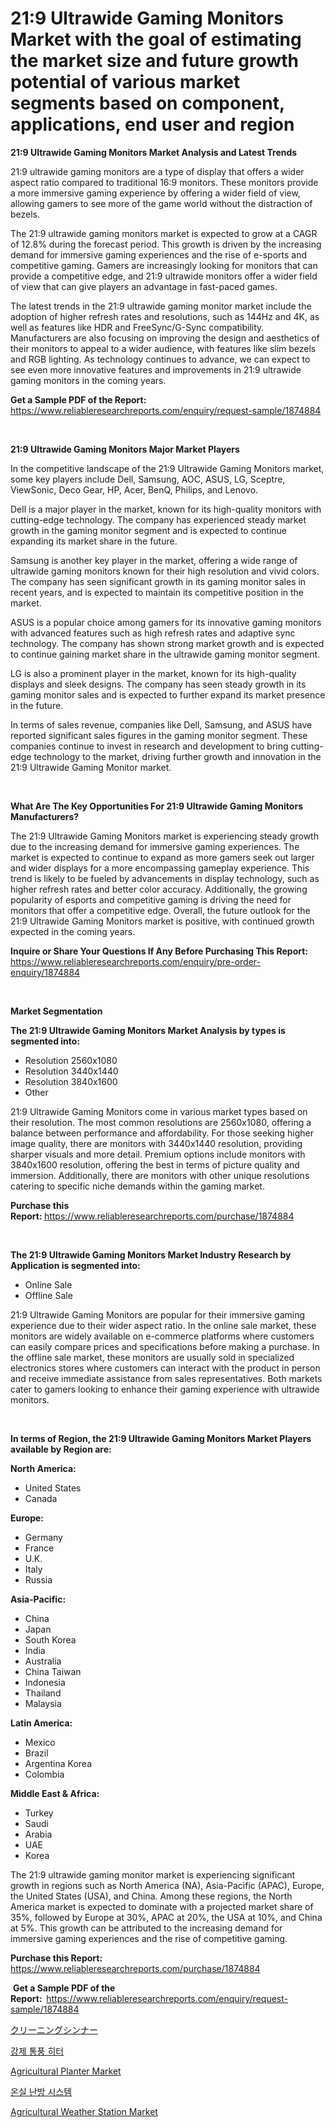 <p><h1>21:9 Ultrawide Gaming Monitors Market with the goal of estimating the market size and future growth potential of various market segments based on component, applications, end user and region</h1></p><p><strong>21:9 Ultrawide Gaming Monitors Market Analysis and Latest Trends</strong></p>
<p><p>21:9 ultrawide gaming monitors are a type of display that offers a wider aspect ratio compared to traditional 16:9 monitors. These monitors provide a more immersive gaming experience by offering a wider field of view, allowing gamers to see more of the game world without the distraction of bezels.</p><p>The 21:9 ultrawide gaming monitors market is expected to grow at a CAGR of 12.8% during the forecast period. This growth is driven by the increasing demand for immersive gaming experiences and the rise of e-sports and competitive gaming. Gamers are increasingly looking for monitors that can provide a competitive edge, and 21:9 ultrawide monitors offer a wider field of view that can give players an advantage in fast-paced games.</p><p>The latest trends in the 21:9 ultrawide gaming monitor market include the adoption of higher refresh rates and resolutions, such as 144Hz and 4K, as well as features like HDR and FreeSync/G-Sync compatibility. Manufacturers are also focusing on improving the design and aesthetics of their monitors to appeal to a wider audience, with features like slim bezels and RGB lighting. As technology continues to advance, we can expect to see even more innovative features and improvements in 21:9 ultrawide gaming monitors in the coming years.</p></p>
<p><strong>Get a Sample PDF of the Report:&nbsp;</strong> <a href="https://www.reliableresearchreports.com/enquiry/request-sample/1874884">https://www.reliableresearchreports.com/enquiry/request-sample/1874884</a></p>
<p>&nbsp;</p>
<p><strong>21:9 Ultrawide Gaming Monitors Major Market Players</strong></p>
<p><p>In the competitive landscape of the 21:9 Ultrawide Gaming Monitors market, some key players include Dell, Samsung, AOC, ASUS, LG, Sceptre, ViewSonic, Deco Gear, HP, Acer, BenQ, Philips, and Lenovo.</p><p>Dell is a major player in the market, known for its high-quality monitors with cutting-edge technology. The company has experienced steady market growth in the gaming monitor segment and is expected to continue expanding its market share in the future.</p><p>Samsung is another key player in the market, offering a wide range of ultrawide gaming monitors known for their high resolution and vivid colors. The company has seen significant growth in its gaming monitor sales in recent years, and is expected to maintain its competitive position in the market.</p><p>ASUS is a popular choice among gamers for its innovative gaming monitors with advanced features such as high refresh rates and adaptive sync technology. The company has shown strong market growth and is expected to continue gaining market share in the ultrawide gaming monitor segment.</p><p>LG is also a prominent player in the market, known for its high-quality displays and sleek designs. The company has seen steady growth in its gaming monitor sales and is expected to further expand its market presence in the future.</p><p>In terms of sales revenue, companies like Dell, Samsung, and ASUS have reported significant sales figures in the gaming monitor segment. These companies continue to invest in research and development to bring cutting-edge technology to the market, driving further growth and innovation in the 21:9 Ultrawide Gaming Monitor market.</p></p>
<p>&nbsp;</p>
<p><strong>What Are The Key Opportunities For 21:9 Ultrawide Gaming Monitors Manufacturers?</strong></p>
<p><p>The 21:9 Ultrawide Gaming Monitors market is experiencing steady growth due to the increasing demand for immersive gaming experiences. The market is expected to continue to expand as more gamers seek out larger and wider displays for a more encompassing gameplay experience. This trend is likely to be fueled by advancements in display technology, such as higher refresh rates and better color accuracy. Additionally, the growing popularity of esports and competitive gaming is driving the need for monitors that offer a competitive edge. Overall, the future outlook for the 21:9 Ultrawide Gaming Monitors market is positive, with continued growth expected in the coming years.</p></p>
<p><strong>Inquire or Share Your Questions If Any Before Purchasing This Report:</strong> <a href="https://www.reliableresearchreports.com/enquiry/pre-order-enquiry/1874884">https://www.reliableresearchreports.com/enquiry/pre-order-enquiry/1874884</a></p>
<p>&nbsp;</p>
<p><strong>Market Segmentation</strong></p>
<p><strong>The 21:9 Ultrawide Gaming Monitors Market Analysis by types is segmented into:</strong></p>
<p><ul><li>Resolution 2560x1080</li><li>Resolution 3440x1440</li><li>Resolution 3840x1600</li><li>Other</li></ul></p>
<p><p>21:9 Ultrawide Gaming Monitors come in various market types based on their resolution. The most common resolutions are 2560x1080, offering a balance between performance and affordability. For those seeking higher image quality, there are monitors with 3440x1440 resolution, providing sharper visuals and more detail. Premium options include monitors with 3840x1600 resolution, offering the best in terms of picture quality and immersion. Additionally, there are monitors with other unique resolutions catering to specific niche demands within the gaming market.</p></p>
<p><strong>Purchase this Report:&nbsp;</strong><a href="https://www.reliableresearchreports.com/purchase/1874884">https://www.reliableresearchreports.com/purchase/1874884</a></p>
<p>&nbsp;</p>
<p><strong>The 21:9 Ultrawide Gaming Monitors Market Industry Research by Application is segmented into:</strong></p>
<p><ul><li>Online Sale</li><li>Offline Sale</li></ul></p>
<p><p>21:9 Ultrawide Gaming Monitors are popular for their immersive gaming experience due to their wider aspect ratio. In the online sale market, these monitors are widely available on e-commerce platforms where customers can easily compare prices and specifications before making a purchase. In the offline sale market, these monitors are usually sold in specialized electronics stores where customers can interact with the product in person and receive immediate assistance from sales representatives. Both markets cater to gamers looking to enhance their gaming experience with ultrawide monitors.</p></p>
<p>&nbsp;</p>
<p><strong>In terms of Region, the 21:9 Ultrawide Gaming Monitors Market Players available by Region are:</strong></p>
<p>
    <p> <strong> North America: </strong>
        <ul>
            <li>United States</li>
            <li>Canada</li>
        </ul>
        </p> 
    <p> <strong> Europe: </strong>
        <ul>
            <li>Germany</li>
            <li>France</li>
            <li>U.K.</li>
            <li>Italy</li>
            <li>Russia</li>
        </ul>
        </p> 
    <p> <strong> Asia-Pacific: </strong>
        <ul>
            <li>China</li>
            <li>Japan</li>
            <li>South Korea</li>
            <li>India</li>
            <li>Australia</li>
            <li>China Taiwan</li>
            <li>Indonesia</li>
            <li>Thailand</li>
            <li>Malaysia</li>
        </ul>
        </p> 
    <p> <strong> Latin America: </strong>
        <ul>
            <li>Mexico</li>
            <li>Brazil</li>
            <li>Argentina Korea</li>
            <li>Colombia</li>
        </ul>
        </p> 
    <p> <strong> Middle East & Africa: </strong>
        <ul>
            <li>Turkey</li>
            <li>Saudi</li>
            <li>Arabia</li>
            <li>UAE</li>
            <li>Korea</li>
        </ul>
    </p>
    </p>
<p><p>The 21:9 ultrawide gaming monitor market is experiencing significant growth in regions such as North America (NA), Asia-Pacific (APAC), Europe, the United States (USA), and China. Among these regions, the North America market is expected to dominate with a projected market share of 35%, followed by Europe at 30%, APAC at 20%, the USA at 10%, and China at 5%. This growth can be attributed to the increasing demand for immersive gaming experiences and the rise of competitive gaming.</p></p>
<p><strong>Purchase this Report: </strong><a href="https://www.reliableresearchreports.com/purchase/1874884">https://www.reliableresearchreports.com/purchase/1874884</a></p>
<p>&nbsp;<strong>Get a Sample PDF of the Report:&nbsp;&nbsp;</strong><a href="https://www.reliableresearchreports.com/enquiry/request-sample/1874884">https://www.reliableresearchreports.com/enquiry/request-sample/1874884</a></p>
<p><strong></strong></p>
<p><p><a href="https://medium.com/@elmorunolfsson2023/%E3%82%AF%E3%83%AA%E3%83%BC%E3%83%8B%E3%83%B3%E3%82%B0%E3%82%B7%E3%83%8A%E3%83%BC%E5%B8%82%E5%A0%B4-%E7%A8%AE%E9%A1%9E-%E3%82%A2%E3%83%97%E3%83%AA%E3%82%B1%E3%83%BC%E3%82%B7%E3%83%A7%E3%83%B3-%E5%9C%B0%E7%90%86%E3%81%AB%E3%82%88%E3%82%8B%E5%8C%85%E6%8B%AC%E7%9A%84%E8%A9%95%E4%BE%A1-4233142f8c58">クリーニングシンナー</a></p><p><a href="https://github.com/lzuwsfreyoq70/Market-Research-Report-List-1/blob/main/72838227509.md">강제 통풍 히터</a></p><p><a href="https://issuu.com/reportprime-2/docs/agricultural-planter-market-size-2030.pptx">Agricultural Planter Market</a></p><p><a href="https://github.com/TrevorKruvalis5678/Market-Research-Report-List-1/blob/main/70960347510.md">온실 난방 시스템</a></p><p><a href="https://issuu.com/reportprime-2/docs/agricultural-weather-station-market-size-2030.pptx">Agricultural Weather Station Market</a></p></p>